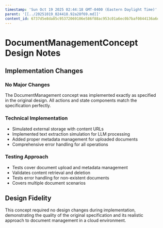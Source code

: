 ```yaml
---
timestamp: 'Sun Oct 19 2025 02:44:18 GMT-0400 (Eastern Daylight Time)'
parent: '[[../20251019_024418.92a28f69.md]]'
content_id: 6737d5e8da85c95372069106e586f88ac953c01a6ec0b7baf0844136a6d3aa83
---
```


# DocumentManagementConcept Design Notes

## Implementation Changes

### No Major Changes

The DocumentManagement concept was implemented exactly as specified in the original design. All actions and state components match the specification perfectly.

### Technical Implementation

* Simulated external storage with content URLs
* Implemented text extraction simulation for LLM processing
* Added proper metadata management for uploaded documents
* Comprehensive error handling for all operations

### Testing Approach

* Tests cover document upload and metadata management
* Validates content retrieval and deletion
* Tests error handling for non-existent documents
* Covers multiple document scenarios

## Design Fidelity

This concept required no design changes during implementation, demonstrating the quality of the original specification and its realistic approach to document management in a cloud environment.
